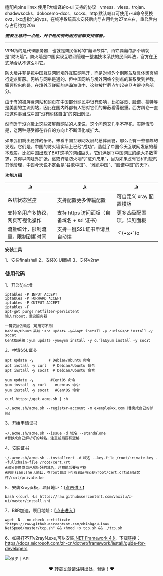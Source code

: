 适配Alpine linux 使用F大编译的x-ui
支持的协议：vmess、vless、trojan、shadowsocks、dokodemo-door、socks、http
默认端口可使用x-ui命令更换
ovz，lxc虚拟化的vps，在纯净系统首次安装后内存占用约为27m左右，重启后内存占用约为20m



_**需要注意的一点是，并不是所有的服务器都支持部署。**_


---

VPN指的是代理服务器，也就是网民俗称的“翻墙软件”，而它要翻的那个墙就是“防火墙”。防火墙是中国实现互联网管理一整套技术系统的民间叫法，官方在正式场合从不这么叫它。

防火墙并非是把中国互联网同境外互联网隔开，而是对境外个别网站及具体网页施行定点屏蔽。网络与网络是通的，但中国网络与境外网络个别点的联系受到拦截。需要指出的是，在境外互联网的浩瀚海洋中，这些被拦截点加起来只占很少的部分。

由于有的被屏蔽网站和网页在中国部分网民中很有影响，比如谷歌、脸谱、推特等是美国的主流网站，因此在国内外都有人把对它们的屏蔽看得很重。西方舆论一直把这件事当成中国“没有网络自由”的突出例证。

然而对于没兴趣上这些被屏蔽网站的人来说，这个问题又几乎不存在。实际情形是，这两种感受都在各自的方向上不断深化或扩大。

如果我们跳出是非的争论，来看中国互联网发展的总体面貌，那么会有一些有趣的发现。它们是，中国的防火墙实际上已经“成功”，造就了中国今天互联网发展的基本现实。比如中国出现了BAT这样的网络巨头，它们满足了中国网民的绝大多数需求，并得以向境外扩张。这或许是防火墙的“意外成果”，因为如果没有它和相应的其他管理，中国今天说不定会是“谷歌中国”、“雅虎中国”、“脸谱中国”的天下。

**功能介绍**

| ☭                                | ☭                                          | ☭                        |
| -------------------------------- | ------------------------------------------ | ------------------------ |
| 系统状态监控                     | 支持配置更多传输配置                       | 可自定义 xray 配置模板   |
| 支持多用户多协议，网页可视化操作 | 支持 https 访问面板（自备域名 + ssl 证书） | 更多高级配置项，详见面板 |
| 流量统计，限制流量，限制到期时间 | 支持一键SSL证书申请且自动续                | ヾ(•ω•`)o                |

**安装工具**

1、[安装finalshell](https://www.hostbuf.com/t/988.html)
2、安装X-UI面板
3、[安装v2ray](https://github.com/2dust/v2rayN/releases)

### 使用代码

1、开启防火墙

```
iptables -P INPUT ACCEPT
iptables -P FORWARD ACCEPT
iptables -P OUTPUT ACCEPT
iptables -F
apt-get purge netfilter-persistent
输入reboot，重启服务器

一键安装依赖包（可用可不用）
Debian/Ubuntu系统：apt update -y&&apt install -y curl&&apt install -y socat
CentOS系统：yum update -y&&yum install -y curl&&yum install -y socat

```

2、申请SSL证书

```
apt update -y       # Debian/Ubuntu 命令
apt install -y curl   # Debian/Ubuntu 命令
apt install -y socat  # Debian/Ubuntu 命令

yum update -y        #CentOS 命令
yum install -y curl    #CentOS 命令
yum install -y socat   #CentOS 命令

curl https://get.acme.sh | sh

~/.acme.sh/acme.sh --register-account -m example@xx.com（替换成自己的邮箱）
```

3、开始申请证书

```
~/.acme.sh/acme.sh --issue -d 域名 --standalone   
#替换成自己解析好的域名，注意前后要有空格
```

4、安装证书

```
~/.acme.sh/acme.sh --installcert -d 域名 --key-file /root/private.key --fullchain-file /root/cert.crt    
#部分替换成自己解析好的域名，注意前后要有空格
#刷新Fianlshell窗口，在root目录下可看到证书公钥/root/cert.crt及验证文件/root/private.ke
```

5、安装Xray面板，项目地址：【[点击进入](https://github.com/vaxilu/x-ui)】

```
bash <(curl -Ls https://raw.githubusercontent.com/vaxilu/x-ui/master/install.sh)
```

7、BBR加速，项目地址：【[点击进入](https://github.com/Chikage0o0/Linux-NetSpeed)】

```
wget -N --no-check-certificate "https://raw.githubusercontent.com/chiakge/Linux-NetSpeed/master/tcp.sh" && chmod +x tcp.sh && ./tcp.sh
```

6、如果打不开v2rayN.exe,可以安装[.NET Framework 4.8](https://dotnet.microsoft.com/download/dotnet-framework/net48)，下载链接：https://docs.microsoft.com/zh-cn/dotnet/framework/install/guide-for-developers

![保罗｜API](https://api.paugram.com/wallpaper/)

<p align="center">
❤️ 转载文章请注明出处，谢谢！❤️
</a></p>













